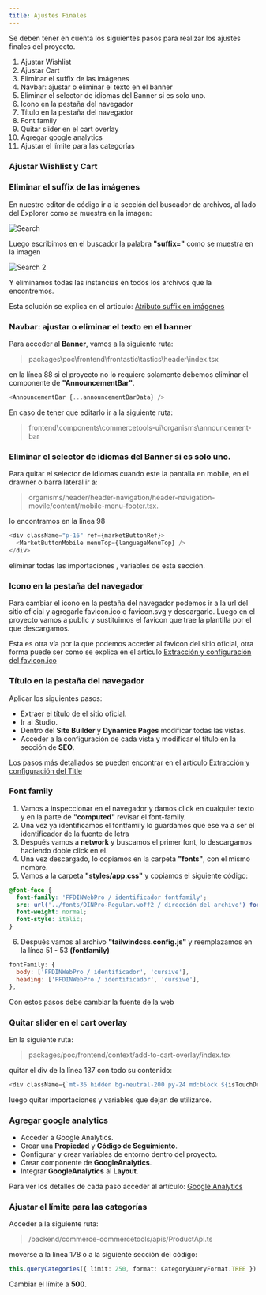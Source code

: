 ```yaml
---
title: Ajustes Finales
---
```


Se deben tener en cuenta los siguientes pasos para realizar los ajustes finales del proyecto.

1. Ajustar Wishlist
2. Ajustar Cart
3. Eliminar el suffix de las imágenes
4. Navbar: ajustar o eliminar el texto en el banner
5. Eliminar el selector de idiomas del Banner si es solo uno.
6. Icono en la pestaña del navegador
7. Título en la pestaña del navegador
8. Font family
9. Quitar slider en el cart overlay
10. Agregar google analytics
11. Ajustar el límite para las categorías

### Ajustar Wishlist y Cart

### Eliminar el suffix de las imágenes

En nuestro editor de código ir a la sección del buscador de archivos, al lado del Explorer como se muestra en la imagen:

<img src="/final-adjusment/search.png" alt="Search" />

Luego escribimos en el buscador la palabra **"suffix="** como se muestra en la imagen

<img src="/final-adjusment/search2.png" alt="Search 2" />

Y eliminamos todas las instancias en todos los archivos que la encontremos.

Esta solución se explica en el articulo: [Atributo suffix en imágenes](/development/frontend/b2c/suffix)

### Navbar: ajustar o eliminar el texto en el banner

Para acceder al **Banner**, vamos a la siguiente ruta:

> packages\poc\frontend\frontastic\tastics\header\index.tsx

en la línea 88 si el proyecto no lo requiere solamente debemos eliminar el componente de **"AnnouncementBar"**.

```ts
<AnnouncementBar {...announcementBarData} />
```

En caso de tener que editarlo ir a la siguiente ruta:

> frontend\components\commercetools-ui\organisms\announcement-bar

### Eliminar el selector de idiomas del Banner si es solo uno.

Para quitar el selector de idiomas cuando este la pantalla en mobile, en el drawner o barra lateral ir a:

> organisms/header/header-navigation/header-navigation-movile/content/mobile-menu-footer.tsx.

lo encontramos en la línea 98

```ts
<div className="p-16" ref={marketButtonRef}>
  <MarketButtonMobile menuTop={languageMenuTop} />
</div>
```

eliminar todas las importaciones , variables de esta sección.

### Icono en la pestaña del navegador

Para cambiar el icono en la pestaña del navegador podemos ir a la url del sitio oficial y agregarle favicon.ico o favicon.svg y descargarlo. Luego en el proyecto vamos a public y sustituimos el favicon que trae la plantilla por el que descargamos.

Esta es otra vía por la que podemos acceder al favicon del sitio oficial, otra forma puede ser como se explica en el artículo [Extracción y configuración del favicon.ico](/development/frontend/b2c/favicon)

### Título en la pestaña del navegador

Aplicar los siguientes pasos:

- Extraer el título de el sitio oficial.
- Ir al Studio.
- Dentro del **Site Builder** y **Dynamics Pages** modificar todas las vistas.
- Acceder a la configuración de cada vista y modificar el título en la sección de **SEO**.

Los pasos más detallados se pueden encontrar en el artículo [Extracción y configuración del Title](/development/frontend/b2c/title)

### Font family

1. Vamos a inspeccionar en el navegador y damos click en cualquier texto y en la parte de **"computed"** revisar el font-family.
2. Una vez ya identificamos el fontfamily lo guardamos que ese va a ser el identificador de la fuente de letra
3. Después vamos a **network** y buscamos el primer font, lo descargamos haciendo doble click en el.
4. Una vez descargado, lo copiamos en la carpeta **"fonts"**, con el mismo nombre.
5. Vamos a la carpeta **"styles/app.css"** y copiamos el siguiente código:

```css
@font-face {
  font-family: 'FFDINWebPro / identificador fontfamily';
  src: url('../fonts/DINPro-Regular.woff2 / dirección del archivo') format('woff2 / extensión del archivo');
  font-weight: normal;
  font-style: italic;
}
```

6. Después vamos al archivo **"tailwindcss.config.js"** y reemplazamos en la línea 51 - 53 **(fontfamily)**

```js
fontFamily: {
  body: ['FFDINWebPro / identificador', 'cursive'],
  heading: ['FFDINWebPro / identificador', 'cursive'],
},
```

Con estos pasos debe cambiar la fuente de la web

### Quitar slider en el cart overlay

En la siguiente ruta:

> packages/poc/frontend/context/add-to-cart-overlay/index.tsx

quitar el div de la línea 137 con todo su contenido:

```ts
<div className={`mt-36 hidden bg-neutral-200 py-24 md:block ${isTouchDevice ? 'px-48' : 'px-96'}`}>
```

luego quitar importaciones y variables que dejan de utilizarce.

### Agregar google analytics

- Acceder a Google Analytics.
- Crear una **Propiedad** y **Código de Seguimiento**.
- Configurar y crear variables de entorno dentro del proyecto.
- Crear componente de **GoogleAnalytics**.
- Integrar **GoogleAnalytics** al **Layout**.

Para ver los detalles de cada paso acceder al artículo: [Google Analytics](/development/frontend/google-analytics)

### Ajustar el límite para las categorías 

Acceder a la siguiente ruta:

> /backend/commerce-commercetools/apis/ProductApi.ts

moverse a la línea 178 o a la siguiente sección del código:

```ts
this.queryCategories({ limit: 250, format: CategoryQueryFormat.TREE })
```

Cambiar el límite a **500**.
